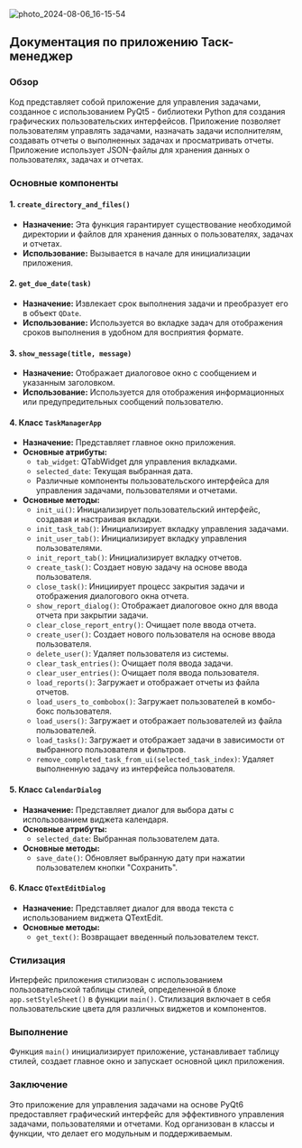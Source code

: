![photo_2024-08-06_16-15-54](https://github.com/user-attachments/assets/cdd825e6-5ff8-44f7-9bc8-608e51cb9974)

## Документация по приложению Таск-менеджер

### Обзор
Код представляет собой приложение для управления задачами, созданное с использованием PyQt5 - библиотеки Python для создания графических пользовательских интерфейсов. Приложение позволяет пользователям управлять задачами, назначать задачи исполнителям, создавать отчеты о выполненных задачах и просматривать отчеты. Приложение использует JSON-файлы для хранения данных о пользователях, задачах и отчетах.

### Основные компоненты

#### 1. `create_directory_and_files()`
   - **Назначение:** Эта функция гарантирует существование необходимой директории и файлов для хранения данных о пользователях, задачах и отчетах.
   - **Использование:** Вызывается в начале для инициализации приложения.

#### 2. `get_due_date(task)`
   - **Назначение:** Извлекает срок выполнения задачи и преобразует его в объект `QDate`.
   - **Использование:** Используется во вкладке задач для отображения сроков выполнения в удобном для восприятия формате.

#### 3. `show_message(title, message)`
   - **Назначение:** Отображает диалоговое окно с сообщением и указанным заголовком.
   - **Использование:** Используется для отображения информационных или предупредительных сообщений пользователю.

#### 4. Класс `TaskManagerApp`
   - **Назначение:** Представляет главное окно приложения.
   - **Основные атрибуты:**
     - `tab_widget`: QTabWidget для управления вкладками.
     - `selected_date`: Текущая выбранная дата.
     - Различные компоненты пользовательского интерфейса для управления задачами, пользователями и отчетами.
   - **Основные методы:**
     - `init_ui()`: Инициализирует пользовательский интерфейс, создавая и настраивая вкладки.
     - `init_task_tab()`: Инициализирует вкладку управления задачами.
     - `init_user_tab()`: Инициализирует вкладку управления пользователями.
     - `init_report_tab()`: Инициализирует вкладку отчетов.
     - `create_task()`: Создает новую задачу на основе ввода пользователя.
     - `close_task()`: Инициирует процесс закрытия задачи и отображения диалогового окна отчета.
     - `show_report_dialog()`: Отображает диалоговое окно для ввода отчета при закрытии задачи.
     - `clear_close_report_entry()`: Очищает поле ввода отчета.
     - `create_user()`: Создает нового пользователя на основе ввода пользователя.
     - `delete_user()`: Удаляет пользователя из системы.
     - `clear_task_entries()`: Очищает поля ввода задачи.
     - `clear_user_entries()`: Очищает поля ввода пользователя.
     - `load_reports()`: Загружает и отображает отчеты из файла отчетов.
     - `load_users_to_combobox()`: Загружает пользователей в комбо-бокс пользователя.
     - `load_users()`: Загружает и отображает пользователей из файла пользователей.
     - `load_tasks()`: Загружает и отображает задачи в зависимости от выбранного пользователя и фильтров.
     - `remove_completed_task_from_ui(selected_task_index)`: Удаляет выполненную задачу из интерфейса пользователя.

#### 5. Класс `CalendarDialog`
   - **Назначение:** Представляет диалог для выбора даты с использованием виджета календаря.
   - **Основные атрибуты:**
     - `selected_date`: Выбранная пользователем дата.
   - **Основные методы:**
     - `save_date()`: Обновляет выбранную дату при нажатии пользователем кнопки "Сохранить".

#### 6. Класс `QTextEditDialog`
   - **Назначение:** Представляет диалог для ввода текста с использованием виджета QTextEdit.
   - **Основные методы:**
     - `get_text()`: Возвращает введенный пользователем текст.

### Стилизация
Интерфейс приложения стилизован с использованием пользовательской таблицы стилей, определенной в блоке `app.setStyleSheet()` в функции `main()`. Стилизация включает в себя пользовательские цвета для различных виджетов и компонентов.

### Выполнение
Функция `main()` инициализирует приложение, устанавливает таблицу стилей, создает главное окно и запускает основной цикл приложения.

### Заключение
Это приложение для управления задачами на основе PyQt6 предоставляет графический интерфейс для эффективного управления задачами, пользователями и отчетами. Код организован в классы и функции, что делает его модульным и поддерживаемым.
